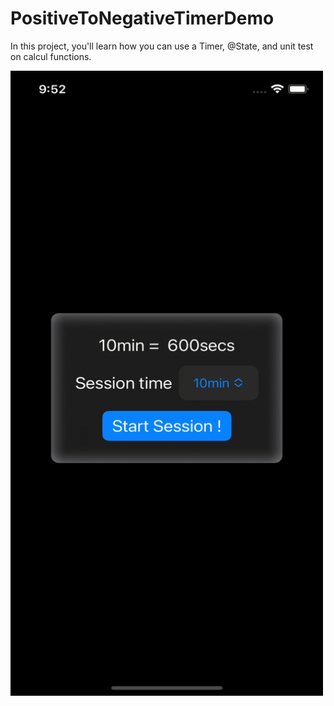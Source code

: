 # PositiveToNegativeTimerDemo

In this project, you'll learn how you can use a Timer, @State, and unit test on calcul functions.

<img src="https://github.com/Harry-KNIGHT/ImageGifVideoForReadme/blob/main/gifs/Simulator%20Screen%20Recording%20-%20iPhone%2012%20-%202022-10-08%20at%2021.52.53.gif" width="500" height="1000" />
